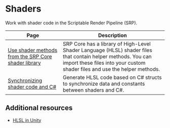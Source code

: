 # Shaders

Work with shader code in the Scriptable Render Pipeline (SRP).

|**Page**|**Description**|
|-|-|
|[Use shader methods from the SRP Core shader library](built-in-shader-methods.md)|SRP Core has a library of High-Level Shader Language (HLSL) shader files that contain helper methods. You can import these files into your custom shader files and use the helper methods.|
|[Synchronizing shader code and C#](generating-shader-includes.md)|Generate HLSL code based on C# structs to synchronize data and constants between shaders and C#.|

## Additional resources

- [HLSL in Unity](https://docs.unity3d.com/Manual/SL-ShaderPrograms.html)
